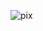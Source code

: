 
![pix](https://user-images.githubusercontent.com/74142521/221393032-cd74917f-9fd7-481f-a717-cd5afceab92e.png)
